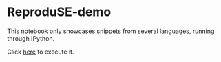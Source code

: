 # ReproduSE-demo

This notebook only showcases snippets from several languages, running through IPython.

Click [here](https://hub.rse.rhiobet.sh/artifact/demo/) to execute it.
